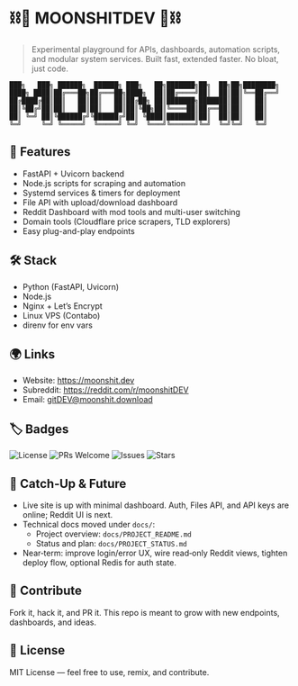 # ⛓️🌙 MOONSHITDEV 🌙⛓️

> Experimental playground for APIs, dashboards, automation scripts, and modular system services.
> Built fast, extended faster. No bloat, just code.

```
███╗   ███╗ ██████╗  ██████╗ ███╗   ██╗███████╗██╗  ██╗██╗████████╗
████╗ ████║██╔═══██╗██╔═══██╗████╗  ██║██╔════╝██║  ██║██║╚══██╔══╝
██╔████╔██║██║   ██║██║   ██║██╔██╗ ██║███████╗███████║██║   ██║   
██║╚██╔╝██║██║   ██║██║   ██║██║╚██╗██║╚════██║██╔══██║██║   ██║   
██║ ╚═╝ ██║╚██████╔╝╚██████╔╝██║ ╚████║███████║██║  ██║██║   ██║   
╚═╝     ╚═╝ ╚═════╝  ╚═════╝ ╚═╝  ╚═══╝╚══════╝╚═╝  ╚═╝╚═╝   ╚═╝   
```

## 🚀 Features

- FastAPI + Uvicorn backend
- Node.js scripts for scraping and automation
- Systemd services & timers for deployment
- File API with upload/download dashboard
- Reddit Dashboard with mod tools and multi-user switching
- Domain tools (Cloudflare price scrapers, TLD explorers)
- Easy plug-and-play endpoints

## 🛠️ Stack

- Python (FastAPI, Uvicorn)
- Node.js
- Nginx + Let’s Encrypt
- Linux VPS (Contabo)
- direnv for env vars

## 🌍 Links

- Website: https://moonshit.dev
- Subreddit: https://reddit.com/r/moonshitDEV
- Email: gitDEV@moonshit.download

## 🏷️ Badges

![License](https://img.shields.io/badge/license-MIT-green)
![PRs Welcome](https://img.shields.io/badge/PRs-welcome-blue)
![Issues](https://img.shields.io/github/issues/moonshitDEV/moonshitDEV)
![Stars](https://img.shields.io/github/stars/moonshitDEV/moonshitDEV?style=social)

## 🔄 Catch‑Up & Future

- Live site is up with minimal dashboard. Auth, Files API, and API keys are online; Reddit UI is next.
- Technical docs moved under `docs/`:
  - Project overview: `docs/PROJECT_README.md`
  - Status and plan: `docs/PROJECT_STATUS.md`
- Near‑term: improve login/error UX, wire read‑only Reddit views, tighten deploy flow, optional Redis for auth state.

## 🤝 Contribute

Fork it, hack it, and PR it. This repo is meant to grow with new endpoints, dashboards, and ideas.

## 📜 License

MIT License — feel free to use, remix, and contribute.
